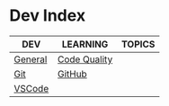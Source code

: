 # Dev Index

|DEV|LEARNING|TOPICS|
|---|---|---|
|[General](coding/dev/dev-general)|[Code Quality](coding/dev/dev-general#code-quality)||
|[Git](coding/dev/dev-git)|[GitHub](coding/dev/dev-git#github)||
|[VSCode](coding/dev/dev-vscode)||